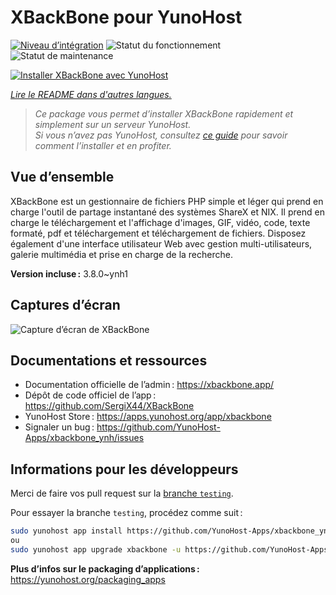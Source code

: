 <!--
Nota bene : ce README est automatiquement généré par <https://github.com/YunoHost/apps/tree/master/tools/readme_generator>
Il NE doit PAS être modifié à la main.
-->

# XBackBone pour YunoHost

[![Niveau d’intégration](https://apps.yunohost.org/badge/integration/xbackbone)](https://ci-apps.yunohost.org/ci/apps/xbackbone/)
![Statut du fonctionnement](https://apps.yunohost.org/badge/state/xbackbone)
![Statut de maintenance](https://apps.yunohost.org/badge/maintained/xbackbone)

[![Installer XBackBone avec YunoHost](https://install-app.yunohost.org/install-with-yunohost.svg)](https://install-app.yunohost.org/?app=xbackbone)

*[Lire le README dans d'autres langues.](./ALL_README.md)*

> *Ce package vous permet d’installer XBackBone rapidement et simplement sur un serveur YunoHost.*  
> *Si vous n’avez pas YunoHost, consultez [ce guide](https://yunohost.org/install) pour savoir comment l’installer et en profiter.*

## Vue d’ensemble

XBackBone est un gestionnaire de fichiers PHP simple et léger qui prend en charge l'outil de partage instantané des systèmes ShareX et NIX. Il prend en charge le téléchargement et l'affichage d'images, GIF, vidéo, code, texte formaté, pdf et téléchargement et téléchargement de fichiers. Disposez également d'une interface utilisateur Web avec gestion multi-utilisateurs, galerie multimédia et prise en charge de la recherche.


**Version incluse :** 3.8.0~ynh1

## Captures d’écran

![Capture d’écran de XBackBone](./doc/screenshots/screenshot.png)

## Documentations et ressources

- Documentation officielle de l’admin : <https://xbackbone.app/>
- Dépôt de code officiel de l’app : <https://github.com/SergiX44/XBackBone>
- YunoHost Store : <https://apps.yunohost.org/app/xbackbone>
- Signaler un bug : <https://github.com/YunoHost-Apps/xbackbone_ynh/issues>

## Informations pour les développeurs

Merci de faire vos pull request sur la [branche `testing`](https://github.com/YunoHost-Apps/xbackbone_ynh/tree/testing).

Pour essayer la branche `testing`, procédez comme suit :

```bash
sudo yunohost app install https://github.com/YunoHost-Apps/xbackbone_ynh/tree/testing --debug
ou
sudo yunohost app upgrade xbackbone -u https://github.com/YunoHost-Apps/xbackbone_ynh/tree/testing --debug
```

**Plus d’infos sur le packaging d’applications :** <https://yunohost.org/packaging_apps>
